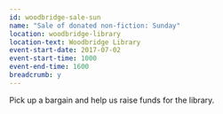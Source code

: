 ```yaml
---
id: woodbridge-sale-sun
name: "Sale of donated non-fiction: Sunday"
location: woodbridge-library
location-text: Woodbridge Library
event-start-date: 2017-07-02
event-start-time: 1000
event-end-time: 1600
breadcrumb: y
---
```


Pick up a bargain and help us raise funds for the library.
